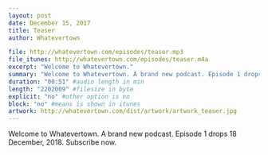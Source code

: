 ```yaml
---
layout: post
date: December 15, 2017
title: Teaser
author: Whatevertown

file: http://whatevertown.com/episodes/teaser.mp3
file_itunes: http://whatevertown.com/episodes/teaser.m4a
excerpt: "Welcome to Whatevertown."
summary: "Welcome to Whatevertown. A brand new podcast. Episode 1 drops 18 December, 2018."
duration: "00:51" #audio length in min
length: "2202009" #filesize in byte
explicit: "no" #other option is no
block: "no" #means is shown in itunes
artwork: http://whatevertown.com/dist/artwork/artwork_teaser.jpg
---
```


Welcome to Whatevertown. A brand new podcast. Episode 1 drops 18 December, 2018. Subscribe now.
